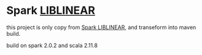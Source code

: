 Spark [LIBLINEAR](https://www.csie.ntu.edu.tw/~cjlin/liblinear/)
===============
this project is only copy from [Spark LIBLINEAR](https://www.csie.ntu.edu.tw/~cjlin/libsvmtools/distributed-liblinear/spark/running_spark_liblinear.html), and transeform into maven build.

build on spark 2.0.2 and scala 2.11.8
